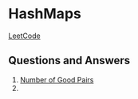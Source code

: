 # HashMaps
[LeetCode](https://leetcode.com/tag/hash-table/)

## Questions and Answers
1. [Number of Good Pairs](https://github.com/musakanneh/dsa-java/blob/main/src/HashMaps/Easy/NumberIdenticalPairs.java)
2. 